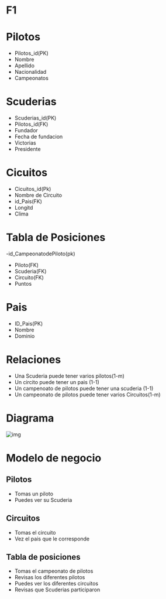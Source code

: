 # F1


 # Pilotos
 - Pilotos_id(PK)
 - Nombre
 - Apellido
 - Nacionalidad
 - Campeonatos

  # Scuderias
 - Scuderias_id(PK)
 - Pilotos_id(FK)
 - Fundador
 - Fecha de fundacion
 - Victorias
 - Presidente

# Cicuitos
- Cicuitos_id(Pk)
- Nombre de Circuito
- id_Pais(FK)
- Longitd
- Clima

# Tabla de Posiciones
-id_CampeonatodePiloto(pk)
- Piloto(FK)
- Scuderia(FK)
- Circuito(FK)
- Puntos 

# Pais
- ID_Pais(PK)
- Nombre
- Dominio 

# Relaciones
- Una Scuderia puede tener varios pilotos(1-m)
- Un circito puede tener un pais (1-1)
- Un campenoato de pilotos puede tener una scuderia (1-1)
- Un campeonato de pilotos puede tener varios Circuitos(1-m)

# Diagrama
![img](https://cdn.discordapp.com/attachments/882327210516701194/1034485013342867496/Diagrama_sin_titulo.jpg)

# Modelo de negocio
## Pilotos
- Tomas un piloto 
- Puedes ver su Scuderia 
## Circuitos
- Tomas el circuito 
- Vez el pais que le corresponde 
## Tabla de posiciones 
- Tomas el campeonato de pilotos 
- Revisas los diferentes pilotos
- Puedes ver los diferentes circuitos
- Revisas que Scuderias participaron 





